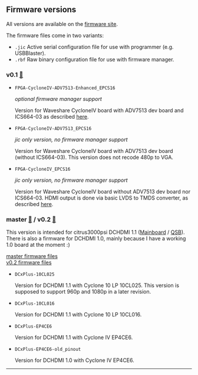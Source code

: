 ## Firmware versions

All versions are available on the [firmware site][firmware].

The firmware files come in two variants:
- `.jic` Active serial configuration file for use with programmer (e.g. USBBlaster).
- `.rbf` Raw binary configuration file for use with firmware manager.

### v0.1 [:link:](http://dc.i74.de/fw/v0.1/)

- `FPGA-CycloneIV-ADV7513-Enhanced_EPCS16`

  *optional firmware manager support*

  Version for Waveshare CycloneIV board with ADV7513 dev board and ICS664-03 as described [here][builddoc].

- `FPGA-CycloneIV-ADV7513_EPCS16`

  *jic only version, no firmware manager support*

  Version for Waveshare CycloneIV board with ADV7513 dev board (without ICS664-03).
  This version does not recode 480p to VGA.

- `FPGA-CycloneIV_EPCS16`

  *jic only version, no firmware manager support*

  Version for Waveshare CycloneIV board without ADV7513 dev board nor ICS664-03.
  HDMI output is done via basic LVDS to TMDS converter, as described [here][docs].

### master [:link:](http://dc.i74.de/fw/master/) / v0.2 [:link:](http://dc.i74.de/fw/v0.2/)

This version is intended for citrus3000psi DCHDMI 1.1 ([Mainboard][citrus3000psi-oshpark-mainboard] / [QSB][citrus3000psi-oshpark-qsb]). There is also a firmware for DCHDMI 1.0, mainly because I have a working 1.0 board at the moment :)

[master firmware files][master-artifact]<br>
[v0.2 firmware files][v0_2-artifact]

- `DCxPlus-10CL025`

  Version for DCHDMI 1.1 with Cyclone 10 LP 10CL025. This version is supposed to support 960p and 1080p in a later revision.

- `DCxPlus-10CL016`

  Version for DCHDMI 1.1 with Cyclone 10 LP 10CL016.

- `DCxPlus-EP4CE6`

  Version for DCHDMI 1.1 with Cyclone IV EP4CE6.

- `DCxPlus-EP4CE6-old_pinout`

  Version for DCHDMI 1.0 with Cyclone IV EP4CE6.

---

[master-artifact]: https://gitlab.com/chriz2600/DreamcastHDMI/-/jobs/artifacts/master/download?job=firmware
[v0_2-artifact]: https://gitlab.com/chriz2600/DreamcastHDMI/-/jobs/artifacts/v0.2/download?job=firmware
[firmware]: http://dc.i74.de/
[builddoc]: https://github.com/chriz2600/DreamcastHDMI/blob/master/Build.md
[docs]: https://github.com/chriz2600/DreamcastHDMI/blob/master/Documentation.md
[citrus3000psi-oshpark-mainboard]: https://oshpark.com/shared_projects/N92txcNt
[citrus3000psi-oshpark-qsb]: https://oshpark.com/shared_projects/N0YmRkIu
